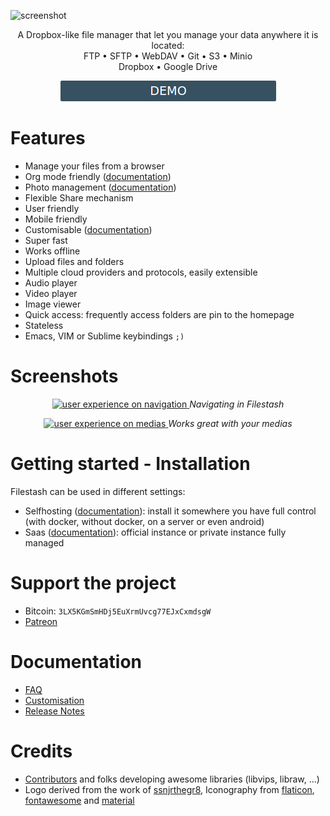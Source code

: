![screenshot](https://raw.githubusercontent.com/mickael-kerjean/filestash/master/.assets/img/photo.jpg)

<p align="center">
    A Dropbox-like file manager that let you manage your data anywhere it is located:<br>
    FTP • SFTP • WebDAV • Git • S3 • Minio <br>
        Dropbox • Google Drive
</p>
<p align="center">
    <a href="http://demo.filestash.app">
      <img src="https://raw.githubusercontent.com/mickael-kerjean/filestash/master/.assets/img/button_demo.png" alt="demo button" />
    </a>
</p>

# Features
- Manage your files from a browser
- Org mode friendly ([documentation](https://github.com/mickael-kerjean/filestash/wiki/Release-0.1:-Org-Mode-everywhere))
- Photo management ([documentation](https://github.com/mickael-kerjean/filestash/wiki/Release-0.2:-Photo-Management))
- Flexible Share mechanism
- User friendly
- Mobile friendly
- Customisable ([documentation](https://github.com/mickael-kerjean/filestash/wiki/Customisation))
- Super fast
- Works offline
- Upload files and folders
- Multiple cloud providers and protocols, easily extensible
- Audio player
- Video player
- Image viewer
- Quick access: frequently access folders are pin to the homepage
- Stateless
- Emacs, VIM or Sublime keybindings `;)`

# Screenshots
<p align="center">
    <a href="https://demo.filestash.app">
        <img src="https://raw.githubusercontent.com/mickael-kerjean/filestash/master/.assets/img/navigation.gif" alt="user experience on navigation" />
    </a>
    <i>Navigating in Filestash</i>
</p>
<p align="center">
    <a href="http://demo.filestash.app">
        <img src="https://raw.githubusercontent.com/mickael-kerjean/filestash/master/.assets/img/photo_management.gif" alt="user experience on medias" />
    </a>
    <i>Works great with your medias</i>
</p>

# Getting started - Installation
Filestash can be used in different settings:
- Selfhosting ([documentation](https://github.com/mickael-kerjean/filestash/wiki/Installation:-Selfhosting)): install it somewhere you have full control (with docker, without docker, on a server or even android)
- Saas ([documentation](https://github.com/mickael-kerjean/filestash/wiki/Installation:-SaaS)): official instance or private instance fully managed

# Support the project
- Bitcoin: `3LX5KGmSmHDj5EuXrmUvcg77EJxCxmdsgW`
- [Patreon](https://www.patreon.com/mickaelk)

# Documentation
- [FAQ](https://github.com/mickael-kerjean/filestash/wiki)
- [Customisation](https://github.com/mickael-kerjean/filestash/wiki/Customisation)
- [Release Notes](https://github.com/mickael-kerjean/filestash/wiki/Releases)

# Credits
- [Contributors](https://github.com/mickael-kerjean/filestash/graphs/contributors) and folks developing awesome libraries (libvips, libraw, ...)
- Logo derived from the work of [ssnjrthegr8](https://github.com/ssnjrthegr8), Iconography from [flaticon](https://www.flaticon.com/), [fontawesome](https://fontawesome.com) and [material](https://material.io/icons/)
